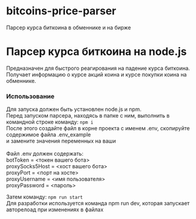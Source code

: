 # bitcoins-price-parser
Парсер курса биткоина в обменнике и на бирже

# Парсер курса биткоина на node.js
Предназначен для быстрого реагирования на падение курса биткоина.
<br />
Получает информацию о курсе акций коина и курсе покупки коина на обменнике.

### Использование
Для запуска должен быть установлен node.js и npm.
<br />
Перед запуском парсера, находясь в папке с ним, выполнить в командной строке команду: <code>npm i</code>
<br />
После этого создайте файл в корне проекта с именем .env, скопируйте cодержимое файла .env_example
<br />
и замените значения переменных на ваши
<br />
<br />
Файл .env должен содержать:
<br />
botToken = <токен вашего бота>
<br />
proxySocks5Host = <хост вашего бота>
<br />
proxyPort = <порт на хосте>
<br />
proxyUsername = <имя пользователя>
<br />
proxyPassword = <пароль>

Затем команду: <code>npm run start</code>
<br />
Для разработки используется команда npm run dev, которая запускает авторелоад при изменениях в файлах
